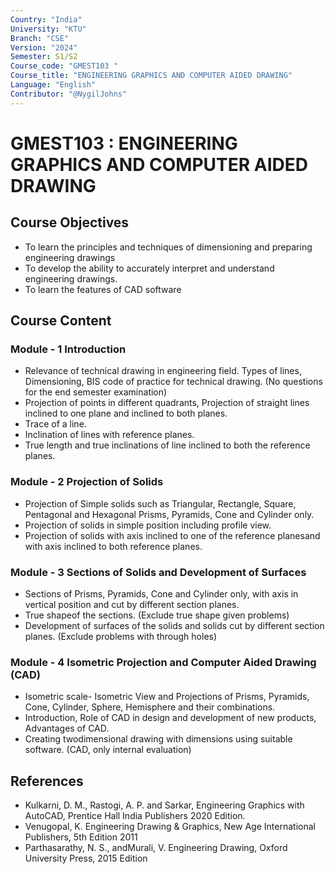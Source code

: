 ```yaml
---
Country: "India"
University: "KTU"
Branch: "CSE"
Version: "2024"
Semester: S1/S2
Course_code: "GMEST103 "
Course_title: "ENGINEERING GRAPHICS AND COMPUTER AIDED DRAWING"
Language: "English"
Contributor: "@NygilJohns"
---
```


# GMEST103 : ENGINEERING GRAPHICS AND COMPUTER AIDED DRAWING


## Course Objectives
* To learn the principles and techniques of dimensioning and preparing engineering drawings
* To develop the ability to accurately interpret and understand engineering drawings. 
* To learn the features of CAD software 

## Course Content
### Module - 1 Introduction
* Relevance of technical drawing in engineering field. Types of lines, Dimensioning, BIS code of practice for technical drawing. (No questions for the end semester examination) 
* Projection of points in different quadrants, Projection of straight lines inclined to one plane and inclined to both planes.
* Trace of a line.
*  Inclination of lines with reference planes.
*  True length and true inclinations of line inclined to both the reference planes.  

### Module - 2 Projection of Solids
* Projection of Simple solids such as Triangular, Rectangle, Square, Pentagonal and Hexagonal Prisms, Pyramids, Cone and Cylinder only.
* Projection of solids in simple position including profile view. 
* Projection of solids with axis inclined to one of the reference planesand with axis inclined to both reference planes. 
 
  
### Module - 3 Sections of Solids and Development of Surfaces
* Sections of Prisms, Pyramids, Cone and Cylinder only, with axis in vertical position and cut by different section planes.
* True shapeof the sections. (Exclude true shape given problems)
* Development of surfaces of the solids and solids cut by different section planes. (Exclude problems with through holes)

### Module - 4 Isometric Projection and Computer Aided Drawing (CAD)
* Isometric scale- Isometric View and Projections of Prisms, Pyramids, Cone, Cylinder, Sphere, Hemisphere and their combinations.  
* Introduction, Role of CAD in design and development of new products, Advantages of CAD.
* Creating twodimensional drawing with dimensions using suitable software. (CAD, only internal evaluation)



## References
* Kulkarni, D. M., Rastogi, A. P. and Sarkar,  Engineering Graphics with AutoCAD, Prentice Hall India Publishers 2020 Edition. 
* Venugopal, K. Engineering Drawing & Graphics, New Age International Publishers, 5th Edition 2011
* Parthasarathy, N. S., andMurali, V.  Engineering Drawing, Oxford University Press, 2015 Edition
